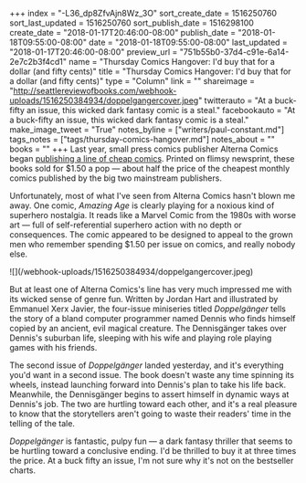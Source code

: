 +++
index = "-L36_dp8ZfvAjn8Wz_3O"
sort_create_date = 1516250760
sort_last_updated = 1516250760
sort_publish_date = 1516298100
create_date = "2018-01-17T20:46:00-08:00"
publish_date = "2018-01-18T09:55:00-08:00"
date = "2018-01-18T09:55:00-08:00"
last_updated = "2018-01-17T20:46:00-08:00"
preview_url = "751b55b0-37d4-c91e-6a14-2e7c2b3f4cd1"
name = "Thursday Comics Hangover: I'd buy that for a dollar (and fifty cents)"
title = "Thursday Comics Hangover: I'd buy that for a dollar (and fifty cents)"
type = "Column"
link = ""
shareimage = "http://seattlereviewofbooks.com/webhook-uploads/1516250384934/doppelgangercover.jpeg"
twitterauto = "At a buck-fifty an issue, this wicked dark fantasy comic is a steal."
facebookauto = "At a buck-fifty an issue, this wicked dark fantasy comic is a steal."
make_image_tweet = "True"
notes_byline = ["writers/paul-constant.md"]
tags_notes = ["tags/thursday-comics-hangover.md"]
notes_about = ""
books = ""
+++
Last year, small press comics publisher Alterna Comics began [publishing a line of cheap comics](https://www.bleedingcool.com/2017/01/03/alterna-make-comics-affordable-2017-newsprint-2-prices/). Printed on flimsy newsprint, these books sold for $1.50 a pop — about half the price of the cheapest monthly comics published by the big two mainstream publishers.

Unfortunately, most of what I've seen from Alterna Comics hasn't blown me away. One comic, *Amazing Age* is clearly playing for a noxious kind of superhero nostalgia. It reads like a Marvel Comic from the 1980s  with worse art — full of self-referential superhero action with no depth or consequences. The comic appeared to be designed to appeal to the grown men who remember spending $1.50 per issue on comics, and really nobody else.

<p class="image-left">![](/webhook-uploads/1516250384934/doppelgangercover.jpeg)</p>

But at least one of Alterna Comics's line has very much impressed me with its wicked sense of genre fun. Written by Jordan Hart and illustrated by Emmanuel Xerx Javier, the four-issue miniseries titled *Doppelgänger* tells the story of a bland computer programmer named Dennis who finds himself copied by an ancient, evil magical creature. The Dennisgänger takes over Dennis's suburban life, sleeping with his wife and playing role playing games with his friends.

The second issue of *Doppelgänger* landed yesterday, and it's everything you'd want in a second issue. The book doesn't waste any time spinning its wheels, instead launching forward into Dennis's plan to take his life back. Meanwhile, the Dennisgänger begins to assert himself in dynamic ways at Dennis's job. The two are hurtling toward each other, and it's a real pleasure to know that the storytellers aren't going to waste their readers' time in the telling of the tale.

*Doppelgänger* is fantastic, pulpy fun — a dark fantasy thriller that seems to be hurtling toward a conclusive ending. I'd be thrilled to buy it at three times the price. At a buck fifty an issue, I'm not sure why it's not on the bestseller charts.